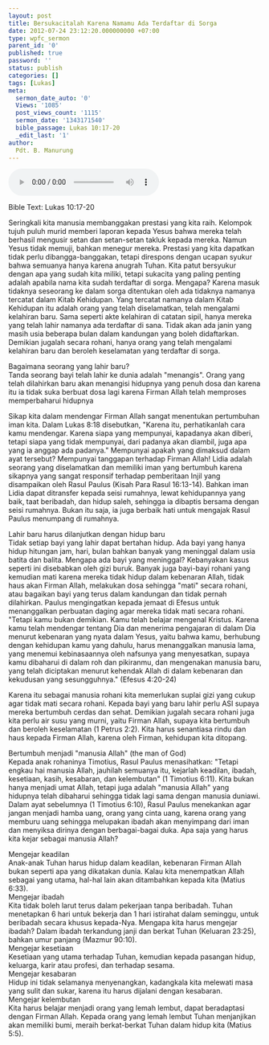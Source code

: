 ```yaml
---
layout: post
title: Bersukacitalah Karena Namamu Ada Terdaftar di Sorga
date: 2012-07-24 23:12:20.000000000 +07:00
type: wpfc_sermon
parent_id: '0'
published: true
password: ''
status: publish
categories: []
tags: [Lukas]
meta:
  sermon_date_auto: '0'
  Views: '1085'
  post_views_count: '1115'
  sermon_date: '1343171540'
  bible_passage: Lukas 10:17-20
  _edit_last: '1'
author:
  Pdt. B. Manurung
---
```

<audio controls><source src="https://archive.org/download/GpdiLbaBersukacitalahKarenaNamamuAdaTerdaftarDiSorga/GpdiLbaBersukacitalahKarenaNamamuAdaTerdaftarDiSorga.mp3"></audio><br />
<p>Bible Text: Lukas 10:17-20</p>
<p>Seringkali kita manusia membanggakan prestasi yang kita raih. Kelompok tujuh puluh murid memberi laporan kepada Yesus bahwa mereka telah berhasil mengusir setan dan setan-setan takluk kepada mereka. Namun Yesus tidak memuji, bahkan menegur mereka. Prestasi yang kita dapatkan tidak perlu dibangga-banggakan, tetapi direspons dengan ucapan syukur bahwa semuanya hanya karena anugrah Tuhan. Kita patut bersyukur dengan apa yang sudah kita miliki, tetapi sukacita yang paling penting adalah apabila nama kita sudah terdaftar di sorga. Mengapa? Karena masuk tidaknya seseorang ke dalam sorga ditentukan oleh ada tidaknya namanya tercatat dalam Kitab Kehidupan. Yang tercatat namanya dalam Kitab Kehidupan itu adalah orang yang telah diselamatkan, telah mengalami kelahiran baru. Sama seperti akte kelahiran di catatan sipil, hanya mereka yang telah lahir namanya ada terdaftar di sana. Tidak akan ada janin yang masih usia beberapa bulan dalam kandungan yang boleh didaftarkan. Demikian jugalah secara rohani, hanya orang yang telah mengalami kelahiran baru dan beroleh keselamatan yang terdaftar di sorga.</p>
<p>Bagaimana seorang yang lahir baru?<br />
Tanda seorang bayi telah lahir ke dunia adalah "menangis". Orang yang telah dilahirkan baru akan menangisi hidupnya yang penuh dosa dan karena itu ia tidak suka berbuat dosa lagi karena Firman Allah telah memproses memperbaharui hidupnya</p>
<p>Sikap kita dalam mendengar Firman Allah sangat menentukan pertumbuhan iman kita. Dalam Lukas 8:18 disebutkan, "Karena itu, perhatikanlah cara kamu mendengar. Karena siapa yang mempunyai, kapadanya akan diberi, tetapi siapa yang tidak mempunyai, dari padanya akan diambil, juga apa yang ia anggap ada padanya." Mempunyai apakah yang dimaksud dalam ayat tersebut? Mempunyai tanggapan terhadap Firman Allah! Lidia adalah seorang yang diselamatkan dan memiliki iman yang bertumbuh karena sikapnya yang sangat responsif terhadap pemberitaan Injil yang disampaikan oleh Rasul Paulus (Kisah Para Rasul 16:13-14). Bahkan iman Lidia dapat ditransfer kepada seisi rumahnya, lewat kehidupannya yang baik, taat beribadah, dan hidup saleh, sehingga ia dibaptis bersama dengan seisi rumahnya. Bukan itu saja, ia juga berbaik hati untuk mengajak Rasul Paulus menumpang di rumahnya.</p>
<p>Lahir baru harus dilanjutkan dengan hidup baru<br />
Tidak setiap bayi yang lahir dapat bertahan hidup. Ada bayi yang hanya hidup hitungan jam, hari, bulan bahkan banyak yang meninggal dalam usia batita dan balita. Mengapa ada bayi yang meninggal? Kebanyakan kasus seperti ini disebabkan oleh gizi buruk. Banyak juga bayi-bayi rohani yang kemudian mati karena mereka tidak hidup dalam kebenaran Allah, tidak haus akan Firman Allah, melakukan dosa sehingga "mati" secara rohani, atau bagaikan bayi yang terus dalam kandungan dan tidak pernah dilahirkan. Paulus mengingatkan kepada jemaat di Efesus untuk menanggalkan perbuatan daging agar mereka tidak mati secara rohani. "Tetapi kamu bukan demikian. Kamu telah belajar mengenal Kristus. Karena kamu telah mendengar tentang Dia dan menerima pengajaran di dalam Dia menurut kebenaran yang nyata dalam Yesus, yaitu bahwa kamu, berhubung dengan kehidupan kamu yang dahulu, harus menanggalkan manusia lama, yang menemui kebinasaannya oleh nafsunya yang menyesatkan, supaya kamu dibaharui di dalam roh dan pikiranmu, dan mengenakan manusia baru, yang telah diciptakan menurut kehendak Allah di dalam kebenaran dan kekudusan yang sesungguhnya." (Efesus 4:20-24)</p>
<p>Karena itu sebagai manusia rohani kita memerlukan suplai gizi yang cukup agar tidak mati secara rohani. Kepada bayi yang baru lahir perlu ASI supaya mereka bertumbuh cerdas dan sehat. Demikian jugalah secara rohani juga kita perlu air susu yang murni, yaitu Firman Allah, supaya kita bertumbuh dan beroleh keselamatan (1 Petrus 2:2). Kita harus senantiasa rindu dan haus kepada Firman Allah, karena oleh Firman, kehidupan kita ditopang.</p>
<p>Bertumbuh menjadi "manusia Allah" (the man of God)<br />
Kepada anak rohaninya Timotius, Rasul Paulus menasihatkan: "Tetapi engkau hai manusia Allah, jauhilah semuanya itu, kejarlah keadilan, ibadah, kesetiaan, kasih, kesabaran, dan kelembutan" (1 Timotius 6:11). Kita bukan hanya menjadi umat Allah, tetapi juga adalah "manusia Allah" yang hidupnya telah dibaharui sehingga tidak lagi sama dengan manusia duniawi. Dalam ayat sebelumnya (1 Timotius 6:10), Rasul Paulus menekankan agar jangan menjadi hamba uang, orang yang cinta uang, karena orang yang memburu uang sehingga melupakan ibadah akan menyimpang dari iman dan menyiksa dirinya dengan berbagai-bagai duka. Apa saja yang harus kita kejar sebagai manusia Allah?</p>
<p>	Mengejar keadilan<br />
Anak-anak Tuhan harus hidup dalam keadilan, kebenaran Firman Allah bukan seperti apa yang dikatakan dunia. Kalau kita menempatkan Allah sebagai yang utama, hal-hal lain akan ditambahkan kepada kita (Matius 6:33).<br />
	Mengejar ibadah<br />
Kita tidak boleh larut terus dalam pekerjaan tanpa beribadah. Tuhan menetapkan 6 hari untuk bekerja dan 1 hari istirahat dalam seminggu, untuk beribadah secara khusus kepada-Nya. Mengapa kita harus mengejar ibadah? Dalam ibadah terkandung janji dan berkat Tuhan (Keluaran 23:25), bahkan umur panjang (Mazmur 90:10).<br />
	Mengejar kesetiaan<br />
Kesetiaan yang utama terhadap Tuhan, kemudian kepada pasangan hidup, keluarga, karir atau profesi, dan terhadap sesama.<br />
	Mengejar kesabaran<br />
Hidup ini tidak selamanya menyenangkan, kadangkala kita melewati masa yang sulit dan sukar, karena itu harus dijalani dengan kesabaran.<br />
	Mengejar kelembutan<br />
Kita harus belajar menjadi orang yang lemah lembut, dapat beradaptasi dengan Firman Allah. Kepada orang yang lemah lembut Tuhan menjanjikan akan memiliki bumi, meraih berkat-berkat Tuhan dalam hidup kita (Matius 5:5).</p>
